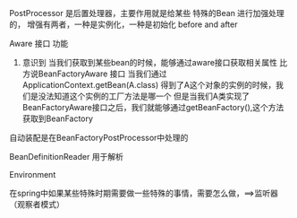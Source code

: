 PostProcessor 是后置处理器，主要作用就是给某些 特殊的Bean 进行加强处理的，
增强有两者，一种是实例化，一种是初始化 before and after

Aware 接口 功能

1. 意识到
   当我们获取到某些bean的时候，能够通过aware接口获取相关属性
   比方说BeanFactoryAware 接口
   当我们通过ApplicationContext.getBean(A.class) 得到了A这个对象的实例的时候，我们是没法知道这个实例的工厂方法是哪一个
   但是当我们A类实现了BeanFactoryAware接口之后，我们就能够通过getBeanFactory(),这个方法获取到BeanFactory

自动装配是在BeanFactoryPostProcessor中处理的

BeanDefinitionReader 用于解析

Environment

在spring中如果某些特殊时期需要做一些特殊的事情，需要怎么做，==>监听器（观察者模式）